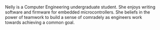 Nelly is a Computer Engineering undergraduate student. She enjoys writing software and firmware for embedded microcontrollers. She beliefs in the power of teamwork to build a sense of comradely as engineers work towards achieving a common goal. 